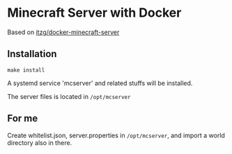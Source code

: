 # Minecraft Server with Docker

Based on [itzg/docker-minecraft-server](https://github.com/itzg/docker-minecraft-server)


## Installation

```
make install
```

A systemd service 'mcserver' and related stuffs will be installed.

The server files is located in `/opt/mcserver`

## For me

Create whitelist.json, server.properties in `/opt/mcserver`, and import a world directory also in there.
